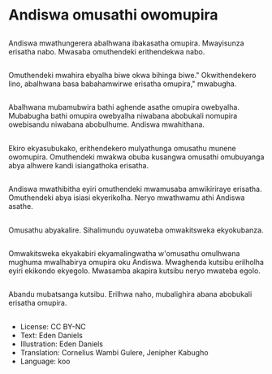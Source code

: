 # Andiswa omusathi owomupira

##
Andiswa mwathungerera abalhwana ibakasatha omupira. Mwayisunza erisatha nabo. Mwasaba omuthendeki erithendekwa nabo.

##
Omuthendeki mwahira ebyalha biwe okwa bihinga biwe." Okwithendekero lino, abalhwana basa babahamwirwe erisatha omupira," mwabugha.

##
Abalhwana mubamubwira bathi aghende asathe omupira owebyalha. Mubabugha bathi omupira owebyalha niwabana abobukali nomupira owebisandu niwabana abobulhume. Andiswa mwahithana.

##
Ekiro ekyasubukako, erithendekero mulyathunga omusathu munene owomupira. Omuthendeki mwakwa obuba kusangwa omusathi omubuyanga abya alhwere kandi isiangathoka erisatha.

##
Andiswa mwathibitha eyiri omuthendeki mwamusaba amwikiriraye erisatha. Omuthendeki abya isiasi ekyerikolha. Neryo mwathwamu athi Andiswa asathe.

##
Omusathu abyakalire. Sihalimundu oyuwateba omwakitsweka ekyokubanza.

##
Omwakitsweka ekyakabiri ekyamalingwatha w'omusathu omulhwana mughuma mwalhabirya omupira oku Andiswa. Mwaghenda kutsibu erilholha eyiri ekikondo ekyegolo. Mwasamba akapira kutsibu neryo mwateba egolo.

##
Abandu mubatsanga kutsibu. Erilhwa naho, mubalighira abana abobukali erisatha omupira.

##
* License: CC BY-NC
* Text: Eden Daniels
* Illustration: Eden Daniels
* Translation: Cornelius Wambi Gulere, Jenipher Kabugho
* Language: koo
